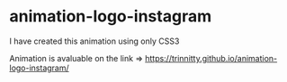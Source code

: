 # animation-logo-instagram

I have created this animation using only CSS3


Animation is avaluable on the link => https://trinnitty.github.io/animation-logo-instagram/
